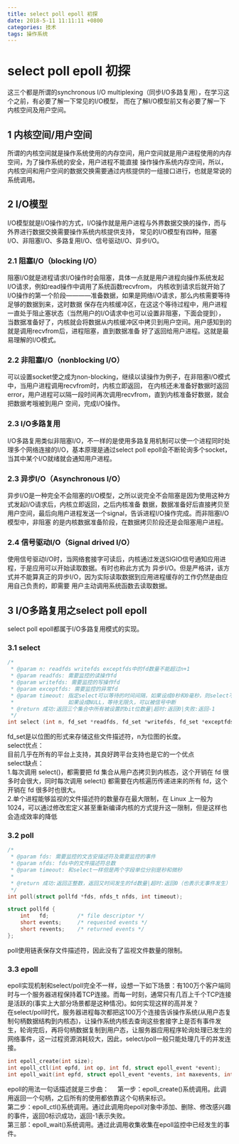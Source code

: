 ```yaml
---
title: select poll epoll 初探
date: 2018-5-11 11:11:11 +0800
categories: 技术
tags: 操作系统
---
```


# select poll epoll 初探
这三个都是所谓的synchronous I/O multiplexing（同步I/O多路复用），在学习这个之前，有必要了解一下常见的I/O模型，
而在了解I/O模型前又有必要了解一下内核空间及用户空间。

## 1 内核空间/用户空间
所谓的内核空间就是操作系统使用的内存空间，用户空间就是用户进程使用的内存空间，为了操作系统的安全，用户进程不能直接
操作操作系统内存空间，所以，内核空间和用户空间的数据交换需要通过内核提供的一组接口进行，也就是常说的系统调用。

## 2 I/O模型
I/O模型就是I/O操作的方式，I/O操作就是用户进程与外界数据交换的操作，而与外界进行数据交换需要操作系统内核提供支持，
常见的I/O模型有四种，阻塞I/O、非阻塞I/O、多路复用I/O、信号驱动I/O、异步I/O。

### 2.1 阻塞I/O（blocking I/O）
阻塞I/O就是进程请求I/O操作时会阻塞，具体一点就是用户进程向操作系统发起I/O请求，例如read操作中调用了系统函数recvfrom，
内核收到请求后就开始了I/O操作的第一个阶段————准备数据，如果是网络I/O请求，那么内核需要等待足够的数据到来，这时数据
保存在内核缓冲区，在这这个等待过程中，用户进程一直处于阻止塞状态（当然用户的I/O请求中也可以设置非阻塞，下面会提到），
当数据准备好了，内核就会将数据从内核缓冲区中拷贝到用户空间。用户感知到的就是调用recvfrom后，进程阻塞，直到数据准备
好了返回给用户进程。这就是最易理解的I/O模式。

### 2.2 非阻塞I/O（nonblocking I/O）
可以设置socket使之成为non-blocking，继续以读操作为例子，在非阻塞I/O模式中，当用户进程调用recvfrom时，内核立即返回，
在内核还未准备好数据时返回error，用户进程可以隔一段时间再次调用recvfrom，直到内核准备好数据，就会把数据考哦被到用户
空间，完成I/O操作。

### 2.3 I/O多路复用
I/O多路复用类似非阻塞I/O，不一样的是使用多路复用机制可以使一个进程同时处理多个网络连接的I/O，基本原理是通过select 
poll epoll会不断轮询多个socket，当其中某个I/O就绪就会通知用户进程。

### 2.3 异步I/O（Asynchronous I/O）
异步I/O是一种完全不会阻塞的I/O模型，之所以说完全不会阻塞是因为使用这种方式发起I/O请求后，内核立即返回，之后内核准备
数据，数据准备好后直接拷贝至用户空间，最后向用户进程发送一个signal，告诉进程I/O操作完成。而非阻塞I/O模型中，非阻塞
的是内核数据准备阶段，在数据拷贝阶段还是会阻塞用户进程。

### 2.4 信号驱动I/O（Signal drived I/O）
使用信号驱动I/O时，当网络套接字可读后，内核通过发送SIGIO信号通知应用进程，于是应用可以开始读取数据。有时也称此方式为
异步I/O。但是严格讲，该方式并不能算真正的异步I/O，因为实际读取数据到应用进程缓存的工作仍然是由应用自己负责的，即需要
用户主动调用系统函数去读取数据。

## 3 I/O多路复用之select poll epoll
select poll epoll都属于I/O多路复用模式的实现。

### 3.1 select
``` c
/*
 * @param n: readfds writefds exceptfds中的fd数量不能超过n+1
 * @param readfds: 需要监控的读操作fd
 * @param writefds: 需要监控的写操作fd
 * @param exceptfds: 需要监控的异常fd
 * @param timeout: 指定select可以等待的时间间隔，如果设成0秒和0毫秒，则select不等待，立即测试fd集中的所有fd，
 *                 如果设成NULL，等待无限久，可以被信号中断
 * @return 成功:返回三个集合中所有被设置的bit位数量|超时:返回0|失败:返回-1
 */
int select (int n, fd_set *readfds, fd_set *writefds, fd_set *exceptfds, struct timeval *timeout);
```
fd_set是以位图的形式来存储这些文件描述符，n为位图的长度。   
select优点：   
目前几乎在所有的平台上支持，其良好跨平台支持也是它的一个优点   
select缺点：   
1.每次调用 select()，都需要把 fd 集合从用户态拷贝到内核态，这个开销在 fd 很多时会很大，同时每次调用 select() 都需要在内核遍历传递进来的所有 fd，这个开销在 fd 很多时也很大。   
2.单个进程能够监视的文件描述符的数量存在最大限制，在 Linux 上一般为 1024，可以通过修改宏定义甚至重新编译内核的方式提升这一限制，但是这样也会造成效率的降低   

### 3.2 poll
``` c
/*
 * @param fds: 需要监控的文吉安描述符及需要监控的事件
 * @param nfds: fds中的文件描述符总数
 * @param timeout: 和select一样但是两个字段单位分别是秒和微秒
 *
 * @return 成功:返回正整数，返回又时间发生的fd数量|超时:返回0（也表示无事件发生）|失败:返回-1
 */
int poll(struct pollfd *fds, nfds_t nfds, int timeout);

struct pollfd {
    int   fd;         /* file descriptor */
    short events;     /* requested events */
    short revents;    /* returned events */
};
```
poll使用链表保存文件描述符，因此没有了监视文件数量的限制。

### 3.3 epoll
epoll实现机制和select/poll完全不一样，设想一下如下场景：有100万个客户端同时与一个服务器进程保持着TCP连接。而每一时刻，通常只有几百上千个TCP连接是活跃的(事实上大部分场景都是这种情况)。如何实现这样的高并发？     
在select/poll时代，服务器进程每次都把这100万个连接告诉操作系统(从用户态复制句柄数据结构到内核态)，让操作系统内核去查询这些套接字上是否有事件发生，轮询完后，再将句柄数据复制到用户态，让服务器应用程序轮询处理已发生的网络事件，这一过程资源消耗较大，因此，select/poll一般只能处理几千的并发连接。
``` c
int epoll_create(int size);
int epoll_ctl(int epfd, int op, int fd, struct epoll_event *event);
int epoll_wait(int epfd, struct epoll_event *events, int maxevents, int timeout);
```
epoll的用法一句话描述就是三步曲：     
第一步：epoll_create()系统调用。此调用返回一个句柄，之后所有的使用都依靠这个句柄来标识。    
第二步：epoll_ctl()系统调用。通过此调用向epoll对象中添加、删除、修改感兴趣的事件，返回0标识成功，返回-1表示失败。     
第三部：epoll_wait()系统调用。通过此调用收集收集在epoll监控中已经发生的事件。    




 
